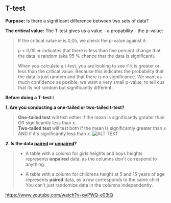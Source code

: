 

## T-test
	
 **Purpose:** Is there a significant difference between two sets of data?
 
 **The critical value:** The T-test gives us a value - a propability - the p-value:
	
  > If the critical value ie is 0,05, we check the p-value against it:  
  > 
  > p < 0,05 => indicates that there is less than five percent change that the data is random (aka 95 % chance that the data is significant).
  >
  >  When you calculate a t-test, you are looking to see if it is greater or less than the critical value. Because this indicates the probability that the data is just random and that there is no significance. We want as much confidence  as posible; we want a very small p-value, to tell cus that its not random but significantly different.
		
**Before doing a T-test:**\

**1. Are you conducting a one-tailed or two-tailed t-test?**

> 	**One-tailed test** will test either if the mean is significantly greater than OR significantly less than x.\
> 	**Two-tailed test** will test both if the mean is significantly greater than x AND if it's significantly less than x. 
> 	![ALT TEXT](http://www.fao.org/3/X6831E/X6831E120.gif)

**2. Is the data <ins>paired</ins> or <ins>unpaired</ins>?**

>	- A table with a column for girls heights and boys heights represents **unpaired** data, as the columns don't correspond to anything.
>	
>	- A table with a column for childrens height at 5 and 15 years of age represents **paired** data, as a row corresponds to the same child: You can't just randomize data in the columns independently.


https://www.youtube.com/watch?v=qvPWQ-e03tQ
